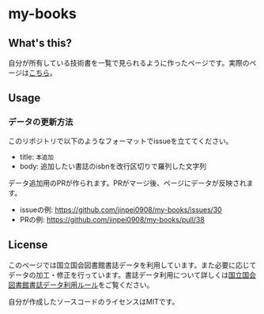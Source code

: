 # my-books

## What's this?

自分が所有している技術書を一覧で見られるように作ったページです。実際のページは[こちら](https://jinpei0908.github.io/my-books/)。

## Usage

### データの更新方法

このリポジトリで以下のようなフォーマットでissueを立ててください。

- title: `本追加`
- body: 追加したい書誌のisbnを改行区切りで羅列した文字列

データ追加用のPRが作られます。PRがマージ後、ページにデータが反映されます。

- issueの例: https://github.com/jinpei0908/my-books/issues/30
- PRの例: https://github.com/jinpei0908/my-books/pull/38

## License

このページでは国立国会図書館書誌データを利用しています。また必要に応じてデータの加工・修正を行っています。書誌データ利用について詳しくは[国立国会図書館書誌データ利用ルール](https://www.ndl.go.jp/jp/use/metadata/index.html)をご覧ください。

自分が作成したソースコードのライセンスはMITです。
